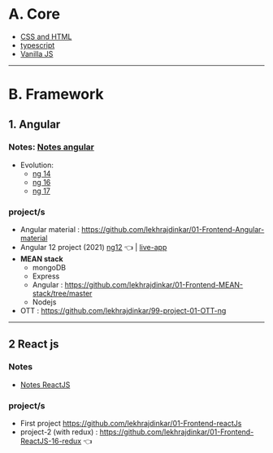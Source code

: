 # A. Core
- [CSS and HTML](../StyleHTML)
- [typescript](../SupersetTS)
- [Vanilla JS](../VanillaJS)

---
# B. Framework 
## 1. Angular
### Notes: [Notes angular](01_ng)
- Evolution:
  - [ng 14](https://github.com/lekhrajdinkar/01-Frontend-Angular6-fundamentals/blob/master/notes/000_ng_evolution-ng14.md)
  - [ng 16](https://github.com/lekhrajdinkar/01-Frontend-Angular6-fundamentals/blob/master/notes/000_ng_evolution-ng16.md)
  - [ng 17](https://github.com/lekhrajdinkar/01-Frontend-Angular6-fundamentals/blob/master/notes/000_ng_evolution-ng17.md)

### project/s
- Angular material : https://github.com/lekhrajdinkar/01-Frontend-Angular-material
- Angular 12 project (2021) [ng12](../ng12) :point_left: | [live-app](https://angular-live-app.netlify.app/)
- **MEAN stack** 
  - mongoDB
  - Express
  - Angular : https://github.com/lekhrajdinkar/01-Frontend-MEAN-stack/tree/master
  - Nodejs
- OTT : https://github.com/lekhrajdinkar/99-project-01-OTT-ng

---
## 2 React js
### Notes
- [Notes ReactJS](01_react)

### project/s
- First project https://github.com/lekhrajdinkar/01-Frontend-reactJs
- project-2 (with redux) : https://github.com/lekhrajdinkar/01-Frontend-ReactJS-16-redux :point_left:





